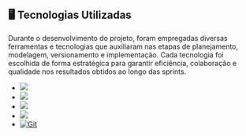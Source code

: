 ## <br>🖥️ Tecnologias Utilizadas <a id="tecnologias"></a>

Durante o desenvolvimento do projeto, foram empregadas diversas ferramentas e tecnologias que auxiliaram nas etapas de planejamento, modelagem, versionamento e implementação.
Cada tecnologia foi escolhida de forma estratégica para garantir eficiência, colaboração e qualidade nos resultados obtidos ao longo das sprints.

* <a href="https://www.figma.com/"><img src="https://img.shields.io/badge/Figma-F24E1E?style=for-the-badge&logo=figma&logoColor=white"/></a>
* <a href="https://astah.net/"><img src="https://img.shields.io/badge/Astah-00B4D8?style=for-the-badge&logo=astah&logoColor=white"/></a>
* <a href="https://www.microsoft.com/en-us/sql-server/"><img src="https://img.shields.io/badge/SQL_Server-CC2927?style=for-the-badge&logo=microsoftsqlserver&logoColor=white"/></a>
* <a href="https://www.brmodeloweb.com/lang/pt-br/index.html"><img src="https://img.shields.io/badge/Br%20Modelo-0078D7?style=for-the-badge&logo=data%3Aimage%2Fsvg%2Bxml;base64,&logoColor=white"/></a>
* <a href="https://git-scm.com/"><img src="https://img.shields.io/badge/Git-black?style=for-the-badge&logo=git&logoColor=white" alt="Git">
